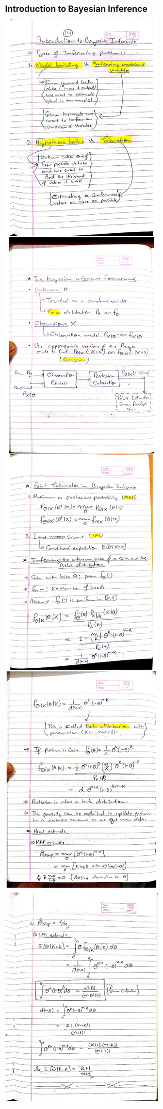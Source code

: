 # Introduction to Bayesian Inference

![](./1.jpg)
![](./2.jpg)
![](./3.jpg)
![](./4.jpg)
![](./5.jpg)
